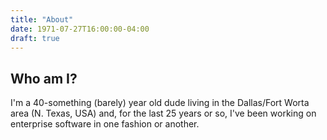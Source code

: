 ```yaml
---
title: "About"
date: 1971-07-27T16:00:00-04:00
draft: true
---
```

## Who am I?

I'm a 40-something (barely) year old dude living in the Dallas/Fort Worta area (N. Texas, USA) and, for the last 25 years or so, I've been working on enterprise software in one fashion or another.